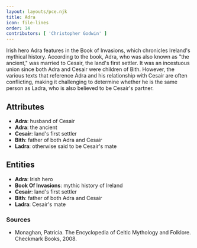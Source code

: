 ```yaml
---
layout: layouts/pce.njk
title: Adra
icon: file-lines
order: 14
contributors: [ 'Christopher Godwin' ]
---
```

Irish hero Adra features in the Book of Invasions, which chronicles Ireland's mythical history. According to the book, Adra, who was also known as "the ancient," was married to Cesair, the land's first settler. It was an incestuous union since both Adra and Cesair were children of Bith. However, the various texts that reference Adra and his relationship with Cesair are often conflicting, making it challenging to determine whether he is the same person as Ladra, who is also believed to be Cesair's partner.

## Attributes

- **Adra**: husband of Cesair
- **Adra**: the ancient
- **Cesair**: land's first settler
- **Bith**: father of both Adra and Cesair
- **Ladra**: otherwise said to be Cesair's mate

## Entities

- **Adra**: Irish hero
- **Book Of Invasions**: mythic history of Ireland
- **Cesair**: land's first settler
- **Bith**: father of both Adra and Cesair
- **Ladra**: Cesair's mate

### Sources

- Monaghan, Patricia. The Encyclopedia of Celtic Mythology and Folklore. Checkmark Books, 2008.

